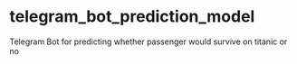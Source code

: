 # telegram_bot_prediction_model
Telegram Bot for predicting whether passenger would survive on titanic or no
